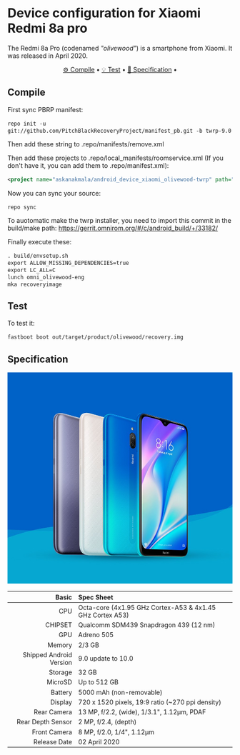 # Device configuration for Xiaomi Redmi 8a pro

The Redmi 8a Pro (codenamed _"olivewood"_) is a smartphone from Xiaomi.
It was released in April 2020.

<p align="center">
  <a href="#compile">⚙️ Compile</a> •
  <a href="#test">💡 Test</a> •
  <a href="#specification">📱 Specification</a> •
</p>

## Compile

First sync PBRP manifest:

```
repo init -u git://github.com/PitchBlackRecoveryProject/manifest_pb.git -b twrp-9.0
```
Then add these string to .repo/manifests/remove.xml


Then add these projects to .repo/local_manifests/roomservice.xml (If you don't have it, you can add them to .repo/manifest.xml): 

```xml
<project name="askanakmala/android_device_xiaomi_olivewood-twrp" path="device/xiaomi/olivewood" remote="github" revision="PBRP_9.0-Q" />
```

Now you can sync your source:

```
repo sync
```

To auotomatic make the twrp installer, you need to import this commit in the build/make path: https://gerrit.omnirom.org/#/c/android_build/+/33182/

Finally execute these:

```
. build/envsetup.sh
export ALLOW_MISSING_DEPENDENCIES=true
export LC_ALL=C
lunch omni_olivewood-eng 
mka recoveryimage 
```

## Test

To test it:

```
fastboot boot out/target/product/olivewood/recovery.img
```

## Specification
![r8ap](https://github.com/askanakmala/template_me/blob/main/r8ap.jpg "r8ap")

Basic   | Spec Sheet
-------:|:-------------------------
CPU     | Octa-core (4x1.95 GHz Cortex-A53 & 4x1.45 GHz Cortex A53)
CHIPSET | Qualcomm SDM439 Snapdragon 439 (12 nm)
GPU     | Adreno 505
Memory  | 2/3 GB
Shipped Android Version | 9.0 update to 10.0
Storage | 32 GB
MicroSD | Up to 512 GB
Battery | 5000 mAh (non-removable)
Display | 720 x 1520 pixels, 19:9 ratio (~270 ppi density)
Rear Camera  | 13 MP, f/2.2, (wide), 1/3.1", 1.12µm, PDAF
Rear Depth Sensor  | 2 MP, f/2.4, (depth)
Front Camera | 8 MP, f/2.0, 1/4", 1.12µm
Release Date | 02 April 2020
